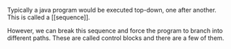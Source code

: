Typically a java program would be executed top-down, one after another. This is called a [[sequence]]. 

However, we can break this sequence and force the program to branch into different paths. These are called control blocks and there are a few of them.

